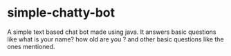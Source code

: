 # simple-chatty-bot

A simple text based chat bot made using java. It answers basic questions like what is your name? how old are you ? and other basic questions like the ones mentioned.
